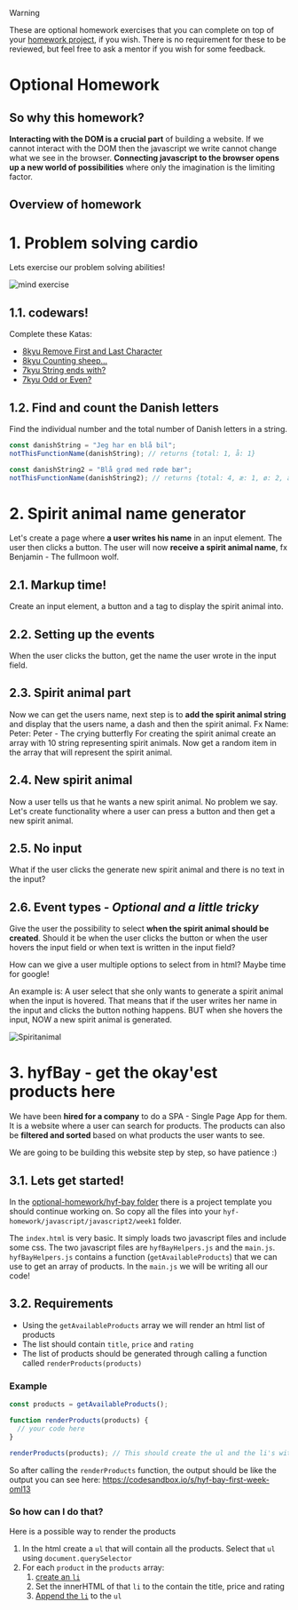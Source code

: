 > [!WARNING]
> These are optional homework exercises that you can complete on top of your [homework project](/homework-projects/readme.md), if you wish. There is no requirement for these to be reviewed, but feel free to ask a mentor if you wish for some feedback.

# Optional Homework

## So why this homework?

**Interacting with the DOM is a crucial part** of building a website. If we cannot interact with the DOM then the javascript we write cannot change what we see in the browser. **Connecting javascript to the browser opens up a new world of possibilities** where only the imagination is the limiting factor.

## Overview of homework

# 1. Problem solving cardio

Lets exercise our problem solving abilities!

![mind exercise](https://media.giphy.com/media/l41m04gr7tRet7Uas/giphy.gif)

## 1.1. codewars!

Complete these Katas:
- [8kyu Remove First and Last Character](https://www.codewars.com/kata/56bc28ad5bdaeb48760009b0)
- [8kyu Counting sheep...](https://www.codewars.com/kata/54edbc7200b811e956000556)
- [7kyu String ends with?](https://www.codewars.com/kata/51f2d1cafc9c0f745c00037d)
- [7kyu Odd or Even?](https://www.codewars.com/kata/5949481f86420f59480000e7)

## 1.2. Find and count the Danish letters

Find the individual number and the total number of Danish letters in a string.

```js
const danishString = "Jeg har en blå bil";
notThisFunctionName(danishString); // returns {total: 1, å: 1}

const danishString2 = "Blå grød med røde bær";
notThisFunctionName(danishString2); // returns {total: 4, æ: 1, ø: 2, å: 1}
```

# 2. Spirit animal name generator

Let's create a page where **a user writes his name** in an input element. The user then clicks a button. The user will now **receive a spirit animal name**, fx Benjamin - The fullmoon wolf.

## 2.1. Markup time!

Create an input element, a button and a tag to display the spirit animal into.

## 2.2. Setting up the events

When the user clicks the button, get the name the user wrote in the input field.

## 2.3. Spirit animal part

Now we can get the users name, next step is to **add the spirit animal string** and display that the users name, a dash and then the spirit animal. Fx Name: Peter: Peter - The crying butterfly
For creating the spirit animal create an array with 10 string representing spirit animals. Now get a random item in the array that will represent the spirit animal.

## 2.4. New spirit animal

Now a user tells us that he wants a new spirit animal. No problem we say. Let's create functionality where a user can press a button and then get a new spirit animal.

## 2.5. No input

What if the user clicks the generate new spirit animal and there is no text in the input?

## 2.6. Event types - _Optional and a little tricky_

Give the user the possibility to select **when the spirit animal should be created**. Should it be when the user clicks the button or when the user hovers the input field or when text is written in the input field?

How can we give a user multiple options to select from in html? Maybe time for google!

An example is: A user select that she only wants to generate a spirit animal when the input is hovered. That means that if the user writes her name in the input and clicks the button nothing happens. BUT when she hovers the input, NOW a new spirit animal is generated.

![Spiritanimal](https://media.giphy.com/media/IMSq59ySKydYQ/giphy.gif)

# 3. hyfBay - get the okay'est products here <a id='hyfbay'></a>

We have been **hired for a company** to do a SPA - Single Page App for them. It is a website where a user can search for products. The products can also be **filtered and sorted** based on what products the user wants to see.

We are going to be building this website step by step, so have patience :)

## 3.1. Lets get started!

In the [optional-homework/hyf-bay folder](homework/hyf-bay) there is a project template you should continue working on. So copy all the files into your `hyf-homework/javascript/javascript2/week1` folder.

The `index.html` is very basic. It simply loads two javascript files and include some css. The two javascript files are `hyfBayHelpers.js` and the `main.js`. `hyfBayHelpers.js` contains a function (`getAvailableProducts`) that we can use to get an array of products. In the `main.js` we will be writing all our code!

## 3.2. Requirements

- Using the `getAvailableProducts` array we will render an html list of products
- The list should contain `title`, `price` and `rating`
- The list of products should be generated through calling a function called `renderProducts(products)`

### Example

```js
const products = getAvailableProducts();

function renderProducts(products) {
  // your code here
}

renderProducts(products); // This should create the ul and the li's with the individual products details
```

So after calling the `renderProducts` function, the output should be like the output you can see here: https://codesandbox.io/s/hyf-bay-first-week-oml13

### So how can I do that?

Here is a possible way to render the products

1. In the html create a `ul` that will contain all the products. Select that `ul` using `document.querySelector`
2. For each `product` in the `products` array:
   1. [create an `li`](https://developer.mozilla.org/en-US/docs/Web/API/Document/createElement)
   2. Set the innerHTML of that `li` to the contain the title, price and rating
   3. [Append the `li`](https://developer.mozilla.org/en-US/docs/Web/API/Node/appendChild) to the `ul`

<br/>
